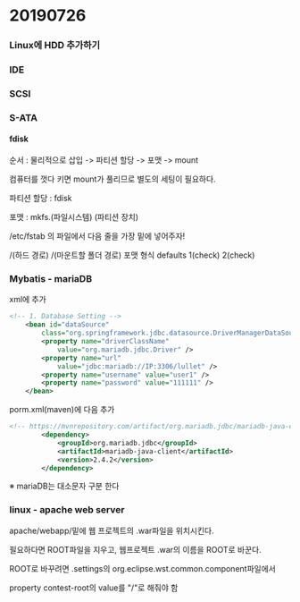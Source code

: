 # 20190726

### Linux에 HDD 추가하기



### IDE

### SCSI

### S-ATA

#### fdisk

순서 : 물리적으로 삽입 -> 파티션 할당 -> 포맷 -> mount

컴퓨터를 껏다 키면 mount가 풀리므로 별도의 세팅이 필요하다.

파티션 할당 : fdisk

포맷 : mkfs.(파일시스템) (파티션 장치)

/etc/fstab 의 파일에서 다음 줄을 가장 밑에 넣어주자!

/(하드 경로)  /(마운트할 폴더 경로) 포맷 형식 defaults 1(check) 2(check) 







### Mybatis - mariaDB

xml에 추가

```xml
<!-- 1. Database Setting -->
	<bean id="dataSource"
		class="org.springframework.jdbc.datasource.DriverManagerDataSource">
		<property name="driverClassName"
			value="org.mariadb.jdbc.Driver" />
		<property name="url"
			value="jdbc:mariadb://IP:3306/lullet" />
		<property name="username" value="user1" />
		<property name="password" value="111111" />
	</bean>
```

porm.xml(maven)에 다음 추가

```xml
<!-- https://mvnrepository.com/artifact/org.mariadb.jdbc/mariadb-java-client -->
		<dependency>
			<groupId>org.mariadb.jdbc</groupId>
			<artifactId>mariadb-java-client</artifactId>
			<version>2.4.2</version>
		</dependency>

```

※ mariaDB는 대소문자 구분 한다

### linux - apache web server

apache/webapp/밑에 웹 프로젝트의 .war파일을 위치시킨다.

필요하다면 ROOT파일을 지우고, 웹프로젝트 .war의 이름을 ROOT로 바꾼다.

ROOT로 바꾸려면 .settings의 org.eclipse.wst.common.component파일에서

property contest-root의 value를 "/"로 해줘야 함